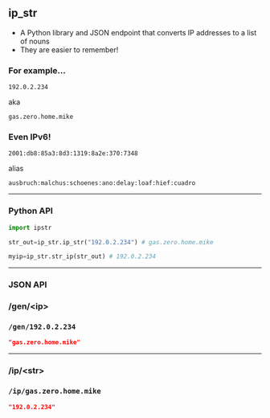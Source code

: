 ## ip_str
- A Python library and JSON endpoint that converts IP addresses to a list of nouns
- They are easier to remember!

### For example...
`192.0.2.234`

aka 

`gas.zero.home.mike`


### Even IPv6!
`2001:db8:85a3:8d3:1319:8a2e:370:7348`

alias 

`ausbruch:malchus:schoenes:ano:delay:loaf:hief:cuadro`

---
### Python API

```py
import ipstr

str_out=ip_str.ip_str("192.0.2.234") # gas.zero.home.mike

myip=ip_str.str_ip(str_out) # 192.0.2.234

```
---
### JSON API

### /gen/\<ip>
### `/gen/192.0.2.234`
```json
"gas.zero.home.mike"
```
---
### /ip/\<str>
### `/ip/gas.zero.home.mike`
```json
"192.0.2.234"
```